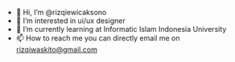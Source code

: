 - 👋 Hi, I’m @rizqiewicaksono
- 👀 I’m interested in ui/ux designer
- 🌱 I’m currently learning at Informatic Islam Indonesia University 
- 📫 How to reach me you can directly email me on rizqiwaskito@gmail.com

<!---
rizqiewicaksono/rizqiewicaksono is a ✨ special ✨ repository because its `README.md` (this file) appears on your GitHub profile.
You can click the Preview link to take a look at your changes.
--->
